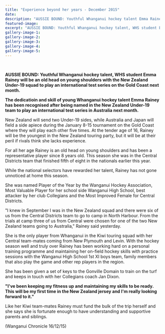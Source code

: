 ```yaml
---
title: "Experience beyond her years - December 2015"
date: 
description: "AUSSIE BOUND: Youthful Whanganui hockey talent Emma Rainey will be an old head on young shoulders with the New Zealand Under-19 squad to play an international test series on the Gold Coast next month."
featured-image: 
excerpt: "AUSSIE BOUND: Youthful Whanganui hockey talent, WHS student Emma Rainey will be an old head on young shoulders with the New Zealand Under-19 squad to play an international test series on the Gold Coast next month, Wanganui Chronicle article on 16/12/15..."
gallery-image-1: 
gallery-image-2: 
gallery-image-3: 
gallery-image-4: 
gallery-image-5: 
---
```


<p><strong><br /></strong></p>
<p><strong>AUSSIE BOUND: Youthful Whanganui hockey talent, WHS student Emma Rainey will be an old head on young shoulders with the New Zealand Under-19 squad to play an international test series on the Gold Coast next month.</strong></p>
<p><strong>The dedicatioin and skill of young Whanganui hockey talent Emma Rainey has been recognised after being named in the New Zealand Under-19 team to play an international test series in Australia next month.</strong></p>
<p>New Zealand will send two Under-19 sides, while Australia and Japan will field a side apiece during the January 8-15 tournament on the Gold Coast where they will play each other five times. At the tender age of 16, Rainey will be the youngest in the New Zealand touring party, but it will be at their peril if rivals think she lacks experience.</p>
<p>For all her age Rainey is an old head on young shoulders and has been a representative player since 8 years old. This season she was in the Central Districts team that finished fifth of eight in the nationals earlier this year.</p>
<p>While the national selectors have rewarded her talent, Rainey has not gone unnoticed at home this season.</p>
<p>She was named Player of the Year by the Wanganui Hockey Association, Most Valuable Player for her school side Wanganui High School, best attacker by her club Collegians and the Most Improved Female for Central Districts.</p>
<p>"I knew in September I was in the New Zealand squad and there were six of us from the Central Districts team to go to camp in North Harbour. From the trials at camp three of us from Central were chosen for one of the two New Zealand teams going to Australia," Rainey said yesterday.</p>
<p>She is the only player from Whanganui in the Kiwi touring squad with her Central team-mates coming from New Plymouth and Levin. With the hockey season well and truly over Rainey has been working hard on a personal training programme and maintaining her on-field hockey skills with practice sessions with the Wanganui High School 1st XI boys team, family members that also play the game and other rep players in the region.</p>
<p>She has been given a set of keys to the Gonville Domain to train on the turf and keeps in touch with her Collegians coach Jan Dixon.</p>
<p><strong>"I've been keeping my fitness up and maintaining my skills to be ready. This will be my first time in the New Zealand jersey and I'm really looking forward to it."</strong></p>
<p>Like her Kiwi team-mates Rainey must fund the bulk of the trip herself and she says she is fortunate enough to have understanding and supportive parents and siblings.</p>
<p>(Wanganui Chronicle 16/12/15)</p>

